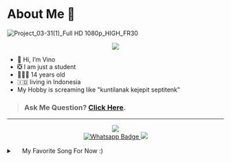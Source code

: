 # About Me 🙂
![Project_03-31(1)_Full HD 1080p_HIGH_FR30](https://user-images.githubusercontent.com/129393234/228983232-e225f247-3f22-4419-8504-4c863c907880.gif)

<p align="center">
  <img src="https://telegra.ph/file/1f4573c913fe24a42907b.jpg" />
</p>

- 👋 Hi, I’m Vino
- ❎ I am just a student
- 👨🏻‍🦱 14 years old
- 🇮🇩 living in Indonesia
- My Hobby is screaming like "kuntilanak kejepit septitenk"

>### Ask Me Question? [Click Here](https://ngl.link/alvlp.id).
---

<p align="center">
<a href="https://youtube.com/@alvlp-fun"><img src="https://img.shields.io/badge/YouTube-ff0000?style=for-the-badge&logo=youtube&logoColor=ff000000&link=https://youtube.com/@alvlp-fun" /><br>
<a href="http://Wa.me/6285161710084"><img src="https://img.shields.io/badge/WhatsApp-electric green?style=for-the-badge&logo=whatsapp&logoColor=white" alt="Whatsapp Badge"/>
<a href="https://instagram.com/220.111tg?igshid=ZDdkNTZiNTM"><img src="https://img.shields.io/badge/Instagram-E4405F?style=for-the-badge&logo=instagram&logoColor=ff000000&link=https://instagram.com/220.111tg?igshid=ZDdkNTZiNTM" /><br>
</a>

<details close="" class="details-reset border rounded-2">
  <summary class="px-3 py-2 border-bottom">
    <svg aria-hidden="true" viewBox="0 0 16 16" version="1.1" data-view-component="true" height="16" width="16" class="octicon octicon-device-camera-video">
    <path fill-rule="evenodd" d="..."></path>
</svg>
    <span aria-label="Video description Rokudenashi.mp4" class="m-1">My Favorite Song For Now :)</span>
    <span class="dropdown-caret"></span>
  </summary>

  <video src="https://user-images.githubusercontent.com/129393234/229090887-40e8dafd-dcdb-44f6-b38d-5f39cebc89ab.mp4" data-canonical-src="https://user-images.githubusercontent.com/129393234/229090887-40e8dafd-dcdb-44f6-b38d-5f39cebc89ab.mp4" controls="controls" muted="muted" class="d-block rounded-bottom-2 width-fit" style="max-height:640px;">
  </video>
</details>

<!---
DreamGuyXeon/DreamGuyXeon is a ✨ special ✨ repository because its `README.md` (this file) appears on your GitHub profile.
You can click the Preview link to take a look at your changes.
--->
